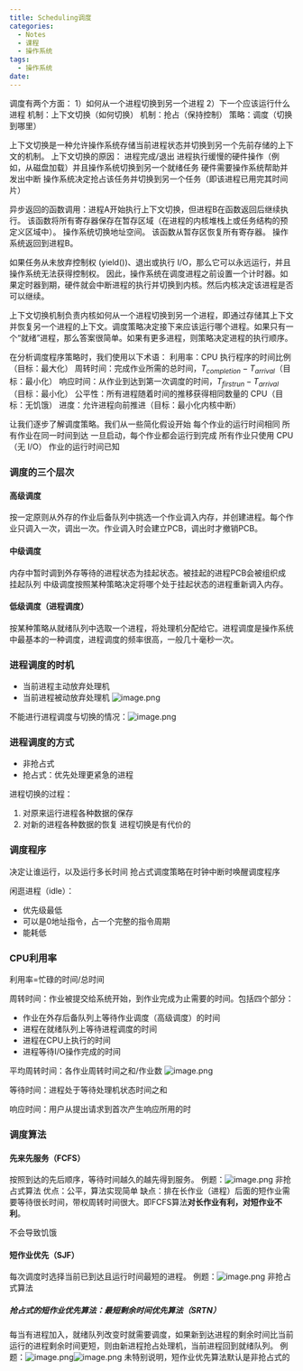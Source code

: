 ```yaml
---
title: Scheduling调度
categories:
  - Notes
  - 课程
  - 操作系统
tags:
  - 操作系统
date:
---
```

调度有两个方面：
1）如何从一个进程切换到另一个进程
2）下一个应该运行什么进程
机制：上下文切换（如何切换）
机制：抢占（保持控制）
策略：调度（切换到哪里）

上下文切换是一种允许操作系统存储当前进程状态并切换到另一个先前存储的上下文的机制。
上下文切换的原因： 
进程完成/退出 
进程执行缓慢的硬件操作（例如，从磁盘加载）并且操作系统切换到另一个就绪任务 
硬件需要操作系统帮助并发出中断 
操作系统决定抢占该任务并切换到另一个任务（即该进程已用完其时间片）

异步返回的函数调用：进程A开始执行上下文切换，但进程B在函数返回后继续执行。
该函数将所有寄存器保存在暂存区域（在进程的内核堆栈上或任务结构的预定义区域中）。
操作系统切换地址空间。
该函数从暂存区恢复所有寄存器。
操作系统返回到进程B。

如果任务从未放弃控制权 (yield())、退出或执行 I/O，那么它可以永远运行，并且操作系统无法获得控制权。
因此，操作系统在调度进程之前设置一个计时器。如果定时器到期，硬件就会中断进程的执行并切换到内核。然后内核决定该进程是否可以继续。

上下文切换机制负责​​内核如何从一个进程切换到另一个进程，即通过存储其上下文并恢复另一个进程的上下文。调度策略决定接下来应该运行哪个进程。如果只有一个“就绪”进程，那么答案很简单。如果有更多进程，则策略决定进程的执行顺序。

在分析调度程序策略时，我们使用以下术语： 
利用率：CPU 执行程序的时间比例（目标：最大化） 
周转时间：完成作业所需的总时间，$T_{completion} − T_{arrival}$（目标：最小化） 
响应时间：从作业到达到第一次调度的时间，$T_{firstrun} - T_{arrival}$（目标：最小化） 
公平性：所有进程随着时间的推移获得相同数量的 CPU（目标：无饥饿） 
进度：允许进程向前推进（目标：最小化内核中断）

让我们逐步了解调度策略。我们从一些简化假设开始 
每个作业的运行时间相同 
所有作业在同一时间到达 一旦启动，每个作业都会运行到完成 
所有作业只使用 CPU（无 I/O） 
作业的运行时间已知 


### 调度的三个层次
#### 高级调度
按一定原则从外存的作业后备队列中挑选一个作业调入内存，并创建进程。每个作业只调入一次，调出一次。作业调入时会建立PCB，调出时才撤销PCB。

#### 中级调度
内存中暂时调到外存等待的进程状态为挂起状态。被挂起的进程PCB会被组织成挂起队列
中级调度按照某种策略决定将哪个处于挂起状态的进程重新调入内存。

#### 低级调度（进程调度）
按某种策略从就绪队列中选取一个进程，将处理机分配给它。进程调度是操作系统中最基本的一种调度，进程调度的频率很高，一般几十毫秒一次。

### 进程调度的时机
- 当前进程主动放弃处理机
- 当前进程被动放弃处理机
![image.png](https://cdn.jsdelivr.net/gh/zhengyangWang1/image@main/img/20231104113430.png)

不能进行进程调度与切换的情况：![image.png](https://cdn.jsdelivr.net/gh/zhengyangWang1/image@main/img/20231104113457.png)
### 进程调度的方式
- 非抢占式
- 抢占式：优先处理更紧急的进程

进程切换的过程：
1. 对原来运行进程各种数据的保存
2. 对新的进程各种数据的恢复
进程切换是有代价的

### 调度程序
决定让谁运行，以及运行多长时间
抢占式调度策略在时钟中断时唤醒调度程序

闲逛进程（idle）：
- 优先级最低
- 可以是0地址指令，占一个完整的指令周期
- 能耗低

### CPU利用率
利用率=忙碌的时间/总时间

周转时间：作业被提交给系统开始，到作业完成为止需要的时间。包括四个部分：
- 作业在外存后备队列上等待作业调度（高级调度）的时间
- 进程在就绪队列上等待进程调度的时间
- 进程在CPU上执行的时间
- 进程等待I/O操作完成的时间

平均周转时间：各作业周转时间之和/作业数
![image.png](https://cdn.jsdelivr.net/gh/zhengyangWang1/image@main/img/20231104115312.png)

等待时间：进程处于等待处理机状态时间之和

响应时间：用户从提出请求到首次产生响应所用的时

### 调度算法
#### 先来先服务（FCFS）
按照到达的先后顺序，等待时间越久的越先得到服务。
例题：![image.png](https://cdn.jsdelivr.net/gh/zhengyangWang1/image@main/img/20231104145306.png)
非抢占式算法
优点：公平，算法实现简单
缺点：排在长作业（进程）后面的短作业需要等待很长时间，带权周转时间很大。即FCFS算法**对长作业有利，对短作业不利**。

不会导致饥饿

#### 短作业优先（SJF）
每次调度时选择当前已到达且运行时间最短的进程。
例题：![image.png](https://cdn.jsdelivr.net/gh/zhengyangWang1/image@main/img/20231104150027.png)
非抢占式算法

##### 抢占式的短作业优先算法：最短剩余时间优先算法（SRTN）
每当有进程加入，就绪队列改变时就需要调度，如果新到达进程的剩余时间比当前运行的进程剩余时间更短，则由新进程抢占处理机，当前进程回到就绪队列。
例题：![image.png](https://cdn.jsdelivr.net/gh/zhengyangWang1/image@main/img/20231104150908.png)![image.png](https://cdn.jsdelivr.net/gh/zhengyangWang1/image@main/img/20231104150952.png)
未特别说明，短作业优先算法默认是非抢占式的